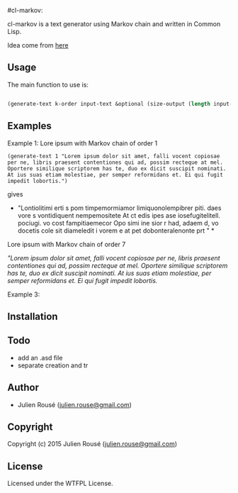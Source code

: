 #cl-markov:



cl-markov is a text generator using Markov chain and written in Common Lisp.

Idea come from [here](http://www.cs.princeton.edu/courses/archive/fall08/cos226/assignments/model.html)


## Usage

The main function to use is:

```lisp

(generate-text k-order input-text &optional (size-output (length input-text))

```
## Examples

Example 1: Lore ipsum with Markov chain of order 1

```
(generate-text 1 "Lorem ipsum dolor sit amet, falli vocent copiosae per ne, libris praesent contentiones qui ad, possim recteque at mel. Oportere similique scriptorem has te, duo ex dicit suscipit nominati. At ius suas etiam molestiae, per semper reformidans et. Ei qui fugit impedit lobortis.")

```

gives 

* "Lontiolitimi erti s pom timpemormiamor limiquonolempibrer piti. daes vore s vontidiquent nempemositete At ct edis ipes ase iosefugitelitell. pociugi. vo cost fampitiaemecor Opo simi ine sior r had, adaem d, vo docetis cole sit diameledit i vorem e at pet dobonteralenonte prt " *

 Lore ipsum with Markov chain of order 7 


*"Lorem ipsum dolor sit amet, falli vocent copiosae per ne, libris praesent contentiones qui ad, possim recteque at mel. Oportere similique scriptorem has te, duo ex dicit suscipit nominati. At ius suas etiam molestiae, per semper reformidans et. Ei qui fugit impedit lobortis.*


Example 3: 



## Installation


## Todo

* add an .asd file
* separate creation and tr

## Author

* Julien Rousé (julien.rouse@gmail.com)

## Copyright

Copyright (c) 2015 Julien Rousé (julien.rouse@gmail.com)

## License

Licensed under the WTFPL License.